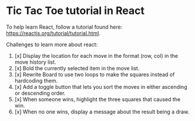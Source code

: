 # Tic Tac Toe tutorial in React

To help learn React, follow a tutorial found here: https://reactjs.org/tutorial/tutorial.html.

Challenges to learn more about react:
1. [x] Display the location for each move in the format (row, col) in the move history list.
2. [x] Bold the currently selected item in the move list.
3. [x] Rewrite Board to use two loops to make the squares instead of hardcoding them.
4. [x] Add a toggle button that lets you sort the moves in either ascending or descending order.
5. [x] When someone wins, highlight the three squares that caused the win.
6. [x] When no one wins, display a message about the result being a draw.